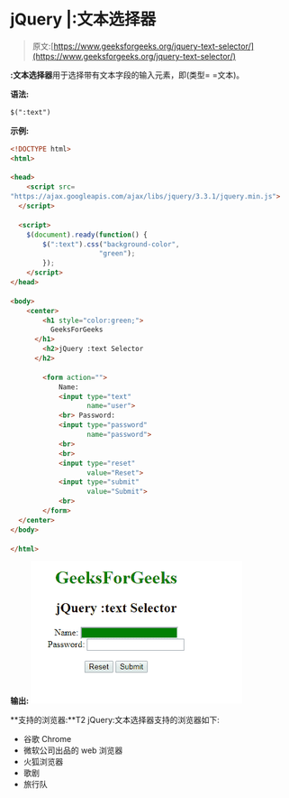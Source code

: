 # jQuery |:文本选择器

> 原文:[https://www.geeksforgeeks.org/jquery-text-selector/](https://www.geeksforgeeks.org/jquery-text-selector/)

**:文本选择器**用于选择带有文本字段的输入元素，即(类型= =文本)。

**语法:**

```html
$(":text") 
```

**示例:**

```html
<!DOCTYPE html>
<html>

<head>
    <script src=
"https://ajax.googleapis.com/ajax/libs/jquery/3.3.1/jquery.min.js">
  </script>

  <script>
    $(document).ready(function() {
        $(":text").css("background-color",
                      "green");
        });
    </script>
</head>

<body>
    <center>
        <h1 style="color:green;">
          GeeksForGeeks
      </h1>
        <h2>jQuery :text Selector
      </h2>

        <form action="">
            Name:
            <input type="text" 
                   name="user">
            <br> Password:
            <input type="password" 
                   name="password">
            <br>
            <br>
            <input type="reset"
                   value="Reset">
            <input type="submit" 
                   value="Submit">
            <br>
        </form>
  </center>
</body>

</html>
```

**输出:**
![](img/1bb224b2c304a6b5182c186926c8f92c.png)

**支持的浏览器:**T2 jQuery:文本选择器支持的浏览器如下:

*   谷歌 Chrome
*   微软公司出品的 web 浏览器
*   火狐浏览器
*   歌剧
*   旅行队